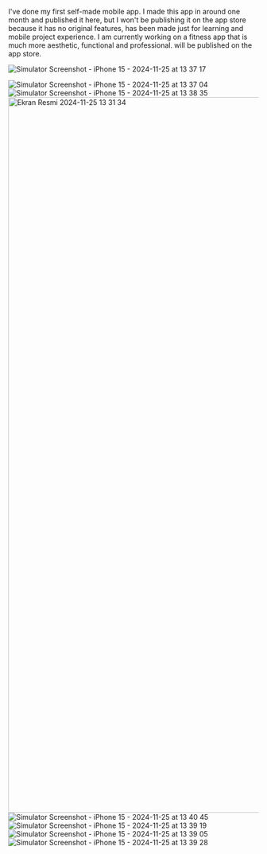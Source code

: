 I've done my first self-made mobile app. 
I made this app in around one month and published it here, but I won't be publishing it on the app store because it has no original features, has been made just for learning and mobile project experience. 
I am currently working on a fitness app that is much more aesthetic, functional and professional. will be published on the app store.



![Simulator Screenshot - iPhone 15 - 2024-11-25 at 13 37 17](https://github.com/user-attachments/assets/71bbd8ec-d67c-4297-a245-170d4b00aada)

![Simulator Screenshot - iPhone 15 - 2024-11-25 at 13 37 04](https://github.com/user-attachments/assets/7d93a308-1280-45ed-98ac-de4621537118)
![Simulator Screenshot - iPhone 15 - 2024-11-25 at 13 38 35](https://github.com/user-attachments/assets/1f107097-6a95-451b-bbfc-9378d580f14c)
<img width="1440" alt="Ekran Resmi 2024-11-25 13 31 34" src="https://github.com/user-attachments/assets/abaf63a8-1a4d-4bcc-b28f-b09b984796c0">
![Simulator Screenshot - iPhone 15 - 2024-11-25 at 13 40 45](https://github.com/user-attachments/assets/09c994f9-659d-4971-8e6d-1153fff1222c)
![Simulator Screenshot - iPhone 15 - 2024-11-25 at 13 39 19](https://github.com/user-attachments/assets/d04e9dd4-4fb3-46f8-aef0-c082e7b94f7c)
![Simulator Screenshot - iPhone 15 - 2024-11-25 at 13 39 05](https://github.com/user-attachments/assets/98cca9d6-462d-492b-8864-99d33dab66c1)
![Simulator Screenshot - iPhone 15 - 2024-11-25 at 13 39 28](https://github.com/user-attachments/assets/de00c959-f682-4cba-820d-7b0c5f2c1ea5)
